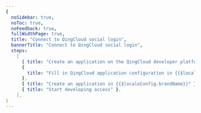 ```yaml
---
{
  noSidebar: true,
  noToc: true,
  noFeedback: true,
  fullWidthPage: true,
  title: "Connect to QingCloud social login",
  bannerTitle: "Connect to QingCloud social login",
  steps:
    [
      { title: "Create an application on the QingCloud developer platform" },
      {
        title: "Fill in QingCloud application configuration in {{$localeConfig.brandName}}",
      },
      { title: "Create an application in {{$localeConfig.brandName}}" },
      { title: "Start developing access" },
    ],
}
---
```


<IntegrationDetail backLink="/guides/connections/social"/>
